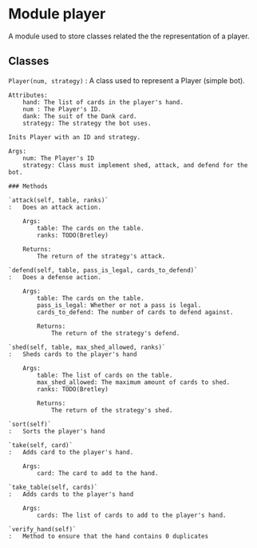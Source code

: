 Module player
=============
A module used to store classes related the the representation of a player.

Classes
-------

`Player(num, strategy)`
:   A class used to represent a Player (simple bot).
    
    Attributes:
        hand: The list of cards in the player's hand.
        num : The Player's ID.
        dank: The suit of the Dank card.
        strategy: The strategy the bot uses.
    
    Inits Player with an ID and strategy.
    
    Args:
        num: The Player's ID
        strategy: Class must implement shed, attack, and defend for the bot.

    ### Methods

    `attack(self, table, ranks)`
    :   Does an attack action.
        
        Args:
            table: The cards on the table.
            ranks: TODO(Bretley)
        
        Returns:
            The return of the strategy's attack.

    `defend(self, table, pass_is_legal, cards_to_defend)`
    :   Does a defense action.
        
        Args:
            table: The cards on the table.
            pass_is_legal: Whether or not a pass is legal.
            cards_to_defend: The number of cards to defend against.
        
            Returns:
                The return of the strategy's defend.

    `shed(self, table, max_shed_allowed, ranks)`
    :   Sheds cards to the player's hand
        
        Args:
            table: The list of cards on the table.
            max_shed_allowed: The maximum amount of cards to shed.
            ranks: TODO(Bretley)
        
            Returns:
                The return of the strategy's shed.

    `sort(self)`
    :   Sorts the player's hand

    `take(self, card)`
    :   Adds card to the player's hand.
        
        Args:
            card: The card to add to the hand.

    `take_table(self, cards)`
    :   Adds cards to the player's hand
        
        Args:
            cards: The list of cards to add to the player's hand.

    `verify_hand(self)`
    :   Method to ensure that the hand contains 0 duplicates